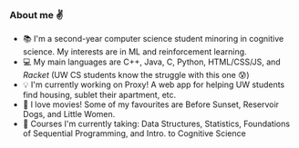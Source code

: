### About me :v:
  
- :books: I'm a second-year computer science student minoring in cognitive science. My interests are in ML and reinforcement learning.  
- :computer: My main languages are C++, Java, C, Python, HTML/CSS/JS, and _Racket_ (UW CS students know the struggle with this one :cold_sweat:)
- :bulb: I'm currently working on Proxy! A web app for helping UW students find housing, sublet their apartment, etc.
- :movie_camera: I love movies! Some of my favourites are Before Sunset, Reservoir Dogs, and Little Women.
- 🌱 Courses I'm currently taking: Data Structures, Statistics, Foundations of Sequential Programming, and Intro. to Cognitive Science    
  
<!--
**tiffxnychiu/tiffxnychiu** is a ✨ _special_ ✨ repository because its `README.md` (this file) appears on your GitHub profile.
[![Tiffany's github stats](https://github-readme-stats.vercel.app/api?username=tiffxnychiu&theme=gruvbox&show_icons=true&hide=stars,prs&count_private=true)](https://github.com/anuraghazra/github-readme-stats)
[![Top Langs](https://github-readme-stats.vercel.app/api/top-langs/?username=tiffxnychiu&exclude_repo=shecares.space,GIF-to-ASCII&theme=gruvbox&layout=compact)](https://github.com/anuraghazra/github-readme-stats)

Here are some ideas to get you started:

- 🔭 I’m currently working on ...
- 🌱 I’m currently learning ...
- 👯 I’m looking to collaborate on ...
- 🤔 I’m looking for help with ...
- 💬 Ask me about ...
- 📫 How to reach me: ...
- 😄 Pronouns: ...
- ⚡ Fun fact: ...
-->

